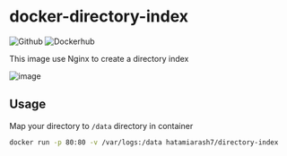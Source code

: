 # docker-directory-index

![Github](https://github.com/hatamiarash7/docker-directory-index/workflows/Github/badge.svg?branch=master) ![Dockerhub](https://github.com/hatamiarash7/docker-directory-index/workflows/Dockerhub/badge.svg?branch=master)

This image use Nginx to create a directory index

![image](https://www.keycdn.com/img/support/nginx-directory-index-lg.webp)

## Usage

Map your directory to `/data` directory in container

```bash
docker run -p 80:80 -v /var/logs:/data hatamiarash7/directory-index
```
